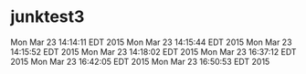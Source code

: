 # junktest3
Mon Mar 23 14:14:11 EDT 2015
Mon Mar 23 14:15:44 EDT 2015
Mon Mar 23 14:15:52 EDT 2015
Mon Mar 23 14:18:02 EDT 2015
Mon Mar 23 16:37:12 EDT 2015
Mon Mar 23 16:42:05 EDT 2015
Mon Mar 23 16:50:53 EDT 2015
